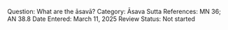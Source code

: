 Question: What are the āsavā?
Category: Āsava
Sutta References: MN 36; AN 38.8
Date Entered: March 11, 2025
Review Status: Not started